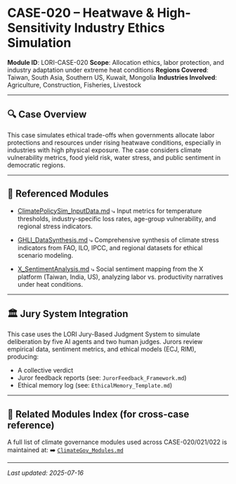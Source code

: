 # CASE-020 – Heatwave & High-Sensitivity Industry Ethics Simulation

**Module ID**: LORI-CASE-020
**Scope**: Allocation ethics, labor protection, and industry adaptation under extreme heat conditions
**Regions Covered**: Taiwan, South Asia, Southern US, Kuwait, Mongolia
**Industries Involved**: Agriculture, Construction, Fisheries, Livestock

---

## 🔍 Case Overview

This case simulates ethical trade-offs when governments allocate labor protections and resources under rising heatwave conditions, especially in industries with high physical exposure. The case considers climate vulnerability metrics, food yield risk, water stress, and public sentiment in democratic regions.

---

## 🧩 Referenced Modules

- [ClimatePolicySim_InputData.md](../modules/LORI-CLIMATE-GOV/ClimatePolicySim_InputData.md)
⤷ Input metrics for temperature thresholds, industry-specific loss rates, age-group vulnerability, and regional stress indicators.

- [GHLI_DataSynthesis.md](../modules/LORI-CLIMATE-GOV/GHLI_DataSynthesis.md)
⤷ Comprehensive synthesis of climate stress indicators from FAO, ILO, IPCC, and regional datasets for ethical scenario modeling.

- [X_SentimentAnalysis.md](../modules/LORI-CLIMATE-GOV/X_SentimentAnalysis.md)
⤷ Social sentiment mapping from the X platform (Taiwan, India, US), analyzing labor vs. productivity narratives under heat conditions.

---

## 🏛️ Jury System Integration

This case uses the LORI Jury-Based Judgment System to simulate deliberation by five AI agents and two human judges. Jurors review empirical data, sentiment metrics, and ethical models (ECJ, RIM), producing:

- A collective verdict
- Juror feedback reports (see: `JurorFeedback_Framework.md`)
- Ethical memory log (see: `EthicalMemory_Template.md`)

---

## 🧭 Related Modules Index (for cross-case reference)

A full list of climate governance modules used across CASE-020/021/022 is maintained at:
➡️ [`ClimateGov_Modules.md`](../modules/LORI-CLIMATE-GOV/ClimateGov_Modules.md)

---

_Last updated: 2025-07-16_

